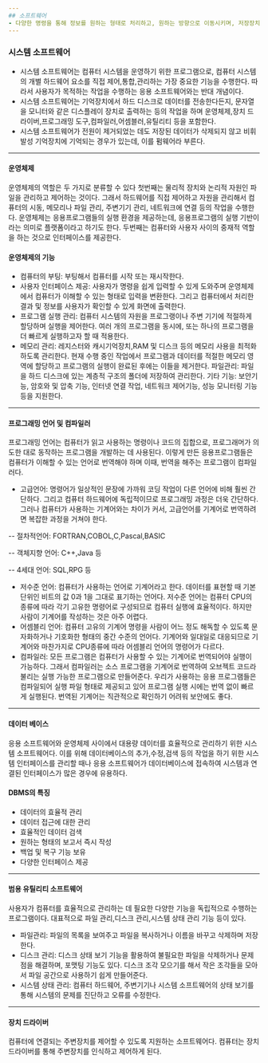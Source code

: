 ```yaml
---
## 소프트웨어
- 다양한 명령을 통해 정보를 원하는 형태로 처리하고, 원하는 방향으로 이동시키며, 저장장치에 저장한다. 이러한 명령이 모여서 하나의 프로그램을 형성하는 것으로, 프로그램들이 모여서 집합을 형성한 것이 소프트웨어다. 결과적으로 소프트웨어는 컴퓨터 시스템이나 주변기기 등의 하드웨어를 작동시켜 원하는 작업 결과를 얻기 위한 프로그램 또는 명령어의 거대 집합이다. 
---
```

### 시스템 소프트웨어
- 시스템 소프트웨어는 컴퓨터 시스템을 운영하기 위한 프로그램으로, 컴퓨터 시스템의 개별 하드웨어 요소를 직접 제어,통합,관리하는 가장 중요한 기능을 수행한다. 따라서 사용자가 목적하는 작업을 수행하는 응용 소프트웨어와는 반대 개념이다.
- 시스템 소프트웨어는 기억장치에서 하드 디스크로 데이터를 전송한다든지, 문자열을 모니터와 같은 디스플레이 장치로 출력하는 등의 작업을 하며 운영체제,장치 드라이버,프로그래밍 도구,컴파일러,어셈블러,유틸리티 등을 포함한다. 
- 시스템 소프트웨어가 전원이 제거되었는 데도 저장된 데이터가 삭제되지 않고 비휘발성 기억장치에 기억되는 경우가 있는데, 이를 펌웨어라 부른다.
---
#### 운영체제
운영체제의 역할은 두 가지로 분류할 수 있다 첫번째는 물리적 장치와 논리적 자원인 파일을 관리하고 제어하는 것이다. 그래서 하드웨어를 직접 제어하고 자원을 관리해서 컴퓨터의 시동, 메모리나 파일 관리, 주변기기 관리, 네트워크에 연결 등의 작업을 수행한다. 운영체제는 응용프로그램들의 실행 환경을 제공하는데, 응용프로그램의 실행 기반이라는 의미로 플랫폼이라고 하기도 한다. 두번째는 컴퓨터와 사용자 사이의 중재적 역할을 하는 것으로 인터페이스를 제공한다. 
#### 운영체제의 기능
- 컴퓨터의 부팅: 부팅해서 컴퓨터를 시작 또는 재시작한다. 
- 사용자 인터페이스 제공: 사용자가 명령을 쉽게 입력할 수 있게 도와주며 운영체제에서 컴퓨터가 이해할 수 있는 형태로 입력을 변환한다. 그리고 컴퓨터에서 처리한 결과 및 정보를 사용자가 확인할 수 있게 화면에 출력한다.
- 프로그램 실행 관리: 컴퓨터 시스템의 자원을 프로그랭이나 주변 기기에 적절하게 할당하며 실행을 제어한다. 여러 개의 프로그램을 동시에, 또는 하나의 프로그램을 더 빠르게 실행하고자 할 때 적용한다.
- 메모리 관리: 레지스터와 캐시기억장치,RAM 및 디스크 등의 메모리 사용을 최적화하도록 관리한다. 현재 수행 중인 작업에서 프로그램과 데이터를 적절한 메모리 영역에 할당하고 프로그램의 실행이 완료된 후에는 이들을 제거한다.
파일관리: 파일을 하드 디스크에 있는 계층적 구조의 폴더에 저장하여 관리한다.
기타 기능: 보안기능, 암호와 및 압축 기능, 인터넷 연결 작업, 네트워크 제어기능, 성능 모니터링 기능 등을 지원한다.
---
#### 프로그래밍 언어 및 컴파일러
프로그래밍 언어는 컴퓨터가 읽고 사용하는 명령이나 코드의 집합으로, 프로그래머가 의도한 대로 동작하는 프로그램을 개발하는 데 사용된다. 이렇게 만든 응용프로그램들은 컴퓨터가 이해할 수 있는 언어로 번역해야 하며 이때, 번역을 해주는 프로그램이 컴파일러다.
- 고급언어: 명령어가 일상적인 문장에 가까워 코딩 작업이 다른 언어에 비해 훨씬 간단하다. 그리고 컴퓨터 하드웨어에 독립적이므로 프로그래밍 과정은 더욱 간단하다. 그러나 컴퓨터가 사용하는 기계어와는 차이가 커서, 고급언어를 기계어로 번역하려면 복잡한 과정을 거쳐야 한다. 

-- 절차적언어: FORTRAN,COBOL,C,Pascal,BASIC

-- 객체지향 언어: C++,Java 등

-- 4세대 언어: SQL,RPG 등

- 저수준 언어: 컴퓨터가 사용하는 언어로 기계어라고 한다. 데이터를 표현할 때 기본 단위인 비트의 값 0과 1을 그대로 표기하는 언어다. 저수준 언어는 컴퓨터 CPU의 종류에 따라 각기 고유한 명령어로 구성되므로 컴퓨터 실행에 효율적이다. 하지만 사람이 기계어를 작성하는 것은 아주 어렵다. 
- 어셈블리 언어: 컴퓨터 고유의 기계어 명령을 사람이 어느 정도 해독할 수 있도록 문자화하거나 기호화한 형태의 중간 수준의 언어다. 기계어와 일대일로 대응되므로 기계어와 마찬가지로 CPU종류에 따라 어셈블리 언어의 명령어가 다르다. 
- 컴파일러: 모든 프로그램은 컴퓨터가 사용할 수 있는 기계어로 번역되어야 실행이 가능하다. 그래서 컴파일러는 소스 프로그램을 기계어로 번역하여 오브젝트 코드라 불리는 실행 가능한 프로그램으로 만들어준다. 우리가 사용하는 응용 프로그램들은 컴파일되어 실행 파일 형태로 제공되고 있어 프로그램 실행 시에는 번역 없이 빠르게 실행된다. 번역된 기계어는 직관적으로 확인하기 어려워 보안에도 좋다.
---
#### 데이터 베이스
응용 소프트웨어와 운영체제 사이에서 대용량 데이터를 효율적으로 관리하기 위한 시스템 소프트웨어다. 이를 위해 데이터베이스의 추가,수정,검색 등의 작업을 하기 위한 시스템 인터페이스를 관리할 때나 응용 소프트웨어가 데이터베이스에 접속하여 시스템과 연결된 인터페이스가 많은 경우에 유용하다.
#### DBMS의 특징
- 데이터의 효율적 관리
- 데이터 접근에 대한 관리
- 효율적인 데이터 검색
- 원하는 형태의 보고서 즉시 작성
- 백업 및 복구 기능 보유
- 다양한 인터페이스 제공
---
#### 범용 유틸리티 소프트웨어
사용자가 컴퓨터를 효율적으로 관리하는 데 필요한 다양한 기능을 독립적으로 수행하는 프로그램이다. 대표적으로 파일 관리,디스크 관리,시스템 상태 관리 기능 등이 있다.
- 파일관리: 파일의 목록을 보여주고 파일을 복사하거나 이름을 바꾸고 삭제하며 저장한다.
- 디스크 관리: 디스크 상태 보기 기능을 활용하여 불필요한 파일을 삭제하거나 문제점을 해결하며, 포맷팅 기능도 있다. 디스크 조각 모으기를 해서 작은 조각들을 모아서 파일 공간으로 사용하기 쉽게 만들어준다.
- 시스템 상태 관리: 컴퓨터 하드웨어, 주변기기나 시스템 소프트웨어의 상태 보기를 통해 시스템의 문제를 진단하고 오류를 수정한다. 
---
#### 장치 드라이버
컴퓨터에 연결되는 주변장치를 제어할 수 있도록 지원하는 소프트웨어다. 컴퓨터는 장치 드라이버를 통해 주변장치를 인식하고 제어하게 된다.












